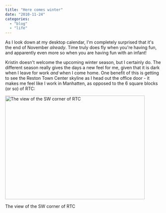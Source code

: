 ```yaml
---
title: "Here comes winter"
date: "2010-11-24"
categories: 
  - "blog"
  - "life"
---
```

As I look down at my desktop calendar, I'm completely surprised that it's the end of November <em>already</em>. Time truly does fly when you're having fun, and apparently even more so when you are having fun with an infant!

Kristin doesn't welcome the upcoming winter season, but I certainly do. The different season really gives the days a new feel for me, given that it is dark when I leave for work <em>and</em> when I come home. One benefit of this is getting to see the Reston Town Center skyline as I head out the office door - it makes me feel like I work in Manhatten, as opposed to the 6 square blocks (or so) of RTC:

<div class="wp-caption aligncenter" style="width: 450px"><a href="/uploads/2010/11/RTC_nov.jpg"><img class="size-large wp-image-527" title="The view of the SW corner of RTC" src="/uploads/2010/11/RTC_nov-1024x764.jpg" alt="The view of the SW corner of RTC" width="450" height="335" /></a><p class="wp-caption-text">The view of the SW corner of RTC</p></div>

